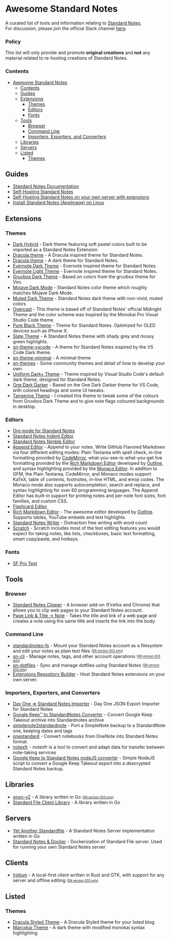 # Awesome Standard Notes
A curated list of tools and information relating to [Standard Notes](https://standardnotes.org/).  
For discussion, please join the official Slack channel [here](https://standardnotes.org/slack).

### Policy

This list will only provide and promote **original creations** and **not** any material related to re-hosting creations of Standard Notes. 

### Contents
- [Awesome Standard Notes](#awesome-standard-notes)
    - [Contents](#contents)
  - [Guides](#guides)
  - [Extensions](#extensions)
    - [Themes](#themes)
    - [Editors](#editors)
    - [Fonts](#fonts)
  - [Tools](#tools)
    - [Browser](#browser)
    - [Command Line](#command-line)
    - [Importers, Exporters, and Converters](#importers-exporters-and-converters)
  - [Libraries](#libraries)
  - [Servers](#servers)
  - [Listed](#listed)
    - [Themes](#themes-1)

## Guides
* [Standard Notes Documentation](https://docs.standardnotes.org/)
* [Self-Hosting Standard Notes](https://standardnotes.org/help/47/can-i-self-host-standard-notes)
* [Self-Hosting Standard Notes on your own server with extensions](https://bowlerdesign.tech/posts/how-to-completely-self-host-standard-notes/)
* [Install Standard Notes (AppImage) on Linux](https://tekbyte.net/2020/integrating-standard-notes-into-linux/)

## Extensions
### Themes
* [Dark Hybrid](https://github.com/jakecza/dark-hybrid-theme-sn) -
Dark theme featuring soft pastel colors built to be imported as a Standard Notes Extension
* [Dracula theme](https://github.com/cameronldn/sn-theme-dracula) - A Dracula inspired theme for Standard Notes.
* [Dracula theme](https://github.com/dracula/sn-theme-dracula) - A dark theme for Standard Notes.
* [Evernote Dark Theme](https://github.com/ilindaniel/sn-theme-evernote-dark) - Evernote inspired theme for Standard Notes.
* [Evernote Light Theme](https://github.com/ilindaniel/sn-theme-evernote) - Evernote inspired theme for Standard Notes.
* [Gruvbox Dark Theme](https://github.com/christianhans/sn-gruvbox-dark-theme) - Based on colors from the gruvbox theme for Vim.
* [Mojave Dark Mode](https://github.com/matthew-cox/sn-theme-mojave-dark-mode) - Standard Notes color theme which roughly matches Mojave Dark Mode.
* [Muted Dark Theme](https://github.com/ntran/sn-theme-muteddark) - Standard Notes dark theme with non-vivid, muted colors
* [Overcast](https://github.com/ceiphr/sn-overcast-theme) - This theme is based off of Standard Notes' official Midnight Theme and the color scheme was inspired by the Monokai Pro Visual Studio Code theme
* [Pure Black Theme](https://github.com/christianhans/sn-pure-black-theme) - Theme for Standard Notes. Optimized for OLED devices such as iPhone X.
* [Slate Theme](https://github.com/yithian/slate-theme/) - A Standard Notes theme with shady grey and mossy green highlights.
* [sn-theme-vscode](https://github.com/bscott/sn-theme-vscode) - A theme for Standard Notes inspired by the VS Code Dark theme.
* [sn-theme-minimal](https://github.com/ajh3/sn-theme-minimal) - A minimal theme
* [sn-themes](https://github.com/orestarod/sn-themes) - Some community themes and detail of how to develop your own
* [Uniform Dark+ Theme](https://gitlab.com/dark-themes/uniform-dark-theme-sn) - Theme inspired by Visual Studio Code's default dark theme, designed for Standard Notes.
* [One Dark Darker](https://github.com/eenpadvinder/standardnotes-theme-one-darker) - Based on the One Dark Darker theme for VS Code, with colored headings and some UI tweaks.
* [Tangerine Theme](https://github.com/shompoe/sn-tangerine-theme) - I created this theme to tweak some of the colours from Gruvbox Dark Theme and to give note flags coloured backgrounds in desktop.

### Editors
* [Org mode for Standard Notes](https://github.com/ryanpcmcquen/standardnotes_org_mode_editor)
* [Standard Notes Indent Editor](https://github.com/MaxLap/standard-notes-indent-editor)
* [Standard Notes Nimble Editor](https://hub.darcs.net/jandrew/sn-nimble-editor)
* [Append Editor](https://github.com/theodorechu/append-editor) - Append to your notes. Write GitHub Flavored Markdown via four different editing modes: Plain Textarea with spell check, in-line formatting provided by [CodeMirror](https://github.com/codemirror/codemirror), what-you-see-is-what-you-get live formatting provided by the [Rich Markdown Editor](https://github.com/outline/rich-markdown-editor) developed by [Outline](https://www.getoutline.com/), and syntax highlighting provided by the [Monaco Editor](https://github.com/microsoft/monaco-editor). In addition to GFM, the Plain Textarea, CodeMirror, and Monaco modes support KaTeX, table of contents, footnotes, in-line HTML, and emoji codes. The Monaco mode also supports autocompletion, search and replace, and syntax highlighting for over 60 programming languages. The Append Editor has built-in support for printing notes and per-note font sizes, font families, and custom CSS.
* [Flashcard Editor](https://github.com/TheodoreChu/flashcard-editor)
* [Rich Markdown Editor](https://github.com/arturolinares/sn-rme) - The awesome editor developed by [Outline](https://www.getoutline.com/). Supports tables, YouTube embeds and text highlights.
* [Standard Notes Writer](https://github.com/eenpadvinder/standardnotes-writer) - Distraction free writing with word count
* [Scratch](https://dylanonelson.github.io/sn-scratch-editor/) - Scratch includes most of the text editing features you would expect for taking notes, like lists, checkboxes, basic text formatting, smart copy/paste, and hotkeys.

### Fonts
* [SF Pro Text](https://github.com/christianhans/sn-sf-pro-text-font)

## Tools
### Browser
* [Standard Notes Clipper](https://github.com/johnjones4/Standard-Notes-Clipper) -
A browser add-on (Firefox and Chrome) that allows you to clip web pages to your Standard Notes account.
* [Page Link & Title → Note](https://github.com/mllocs/standard-notes-chrome-extension) - Takes the title and link of a web page and creates a note using the same title and inserts the link into the body.

### Command Line
* [standardnotes-fs](https://github.com/tannercollin/standardnotes-fs) - Mount your Standard Notes account as a filesystem and edit your notes as plain text files <sub><sup>([SN version 003 only](VERSIONS.md "Not compatible with version 004 accounts: those created or upgraded after Nov 2020"))</sub></sup>
* [sn-cli](https://github.com/jonhadfield/sn-cli) - Manage notes, tags, and other account operations <sub><sup>([SN version 003 only](VERSIONS.md "Not compatible with version 004 accounts: those created or upgraded after Nov 2020"))</sub></sup>
* [sn-dotfiles](https://github.com/jonhadfield/sn-dotfiles) - Sync and manage dotfiles using Standard Notes <sub><sup>([SN version 003 only](VERSIONS.md "Not compatible with version 004 accounts: those created or upgraded after Nov 2020"))</sub></sup>
* [Extensions Repository Builder](https://github.com/iganeshk/standardnotes-extensions) - Host Standard Notes extensions on your own server.

### Importers, Exporters, and Converters
* [Day One => Standard Notes Importer](https://github.com/ArneTR/standardnotes_day_one_importer) - Day One JSON Export Importer for Standard Notes  
* [Google Keep™ to StandardNotes Converter](https://github.com/vantezzen/Google-Keep-to-Standardnotes-Converter) - Convert Google Keep Takeout archive into Standardnotes archive  
* [simplenote2standardnote](https://github.com/edas/simplenote2standardnote) - Port a SimpleNote backup to a StandardNote one, keeping dates and tags
* [onestandard](https://github.com/oxhacks/onestandard) - Convert notebooks from OneNote into Standard Notes format.
* [notexfr](https://github.com/rafaelespinoza/notexfr) - notexfr is a tool to convert and adapt data for transfer between note-taking services
* [Google Keep to Standard Notes nodeJS converter](https://gist.github.com/lzambarda/5e6cebd8356d3a2b5a2de01068745f5b) - Simple NodeJS script to convert a Google Keep Takeout export into a descrypted Standard Notes backup.

## Libraries
* [gosn-v2](https://github.com/jonhadfield/gosn-v2) - A library written in Go <sub><sup>([SN version 003 only](VERSIONS.md "Not compatible with version 004 accounts: those created or upgraded after Nov 2020"))</sub></sup>
* [Standard File Client Library](https://godoc.org/github.com/mdouchement/standardfile/pkg/libsf) - A library written in Go

## Servers
* [Yet Another Standardfile](https://github.com/mdouchement/standardfile) - A Standard Notes Server implementation written in Go
* [Standard Notes & Docker](https://github.com/mdouchement/standardnotes) - Dockerization of Standard File server. Used for running your own Standard Notes server

## Clients
* [Iridium](https://github.com/standardnotes/forum/issues/1135) - A local-first client written in Rust and GTK, with support for any server and offline editing <sub><sup>([SN version 003 only](VERSIONS.md "Not compatible with version 004 accounts: those created or upgraded after Nov 2020"))</sub></sup>

## Listed 
### Themes
* [Dracula Styled Theme](https://github.com/TheVetDev/listed_dracula_theme) - A Dracula Styled theme for your listed blog. 
* [Marcokai Theme](https://github.com/marcoceppi/listed-marcokai) - A dark theme with modified monokai syntax highlighting
